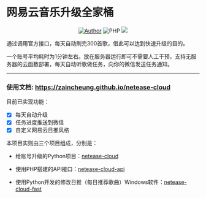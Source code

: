 # 网易云音乐升级全家桶

<p align="center">
    <a href="https://github.com/ZainCheung"><img alt="Author" src="https://img.shields.io/badge/author-ZainCheung-blueviolet"/></a>
    <img alt="PHP" src="https://img.shields.io/badge/code-Python-success"/>
    <img src="https://github-visitor-badge.glitch.me/badge?page_id=ZainCheung.netease-cloud"/>
</p>
通过调用官方接口，每天自动刷完300首歌，借此可以达到快速升级的目的。

一个账号平均耗时为1分钟左右。放在服务器运行即可不需要人工干预，支持无服务器的云函数部署，每天自动听歌做任务，向你的微信发送任务通知。

------



### 使用文档: https://zaincheung.github.io/netease-cloud



目前已实现功能：


- [x]  每天自动升级
- [x] 任务进度推送到微信
- [x] 自定义网易云日推风格

本项目实则由三个项目组成，分别是：

- 给账号升级的Python项目：[netease-cloud](https://github.com/ZainCheung/netease-cloud)

- 使用PHP搭建的API接口：[netease-cloud-api](https://github.com/ZainCheung/netease-cloud-api)

- 使用Python开发的修改日推（每日推荐歌曲）Windows软件：[netease-cloud-fast](https://github.com/ZainCheung/netease-cloud-fastplay)